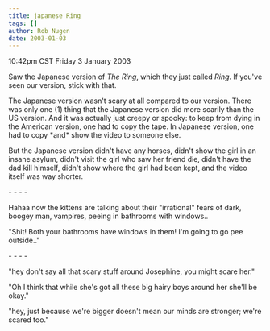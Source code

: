 ```yaml
---
title: japanese Ring
tags: []
author: Rob Nugen
date: 2003-01-03
---
```


<p class=date>10:42pm CST Friday 3 January 2003</p>

<p>Saw the Japanese version of <em>The Ring</em>, which they just
called <em>Ring</em>.  If you've seen our version, stick with that.</p>

<p>The Japanese version wasn't scary at all compared to our version.
There was only one (1) thing that the Japanese version did more
scarily than the US version.  And it was actually just creepy or
spooky: to keep from dying in the American version, one had to copy
the tape.  In Japanese version, one had to copy *and* show the video
to someone else.</p>

<p>But the Japanese version didn't have any horses, didn't show the
girl in an insane asylum, didn't visit the girl who saw her friend
die, didn't have the dad kill himself, didn't show where the girl had
been kept, and the video itself was way shorter.</p>

<p>- - - -</p>

<p>Hahaa now the kittens are talking about their "irrational" fears of
dark, boogey man, vampires, peeing in bathrooms with windows..</p>

<p>"Shit!  Both your bathrooms have windows in them!  I'm going to go
pee outside.."</p>

<p>- - - -</p>

<p>"hey don't say all that scary stuff around Josephine, you might
scare her."</p>

<p>"Oh I think that while she's got all these big hairy boys around
her she'll be okay."</p>

<p>"hey, just because we're bigger doesn't mean our minds are
stronger; we're scared too."</p>
